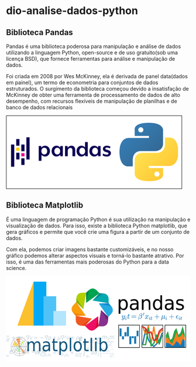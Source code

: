 # dio-analise-dados-python

## Biblioteca Pandas
Pandas é uma biblioteca poderosa para manipulação e análise de dados utilizando a linguagem Python, open-source e de uso gratuito(sob uma licença BSD),
que fornece ferramentas para análise e manipulação de dados.

Foi criada em 2008 por Wes McKinney, ela é derivada de panel data(dados em painel), um termo de econometria para conjuntos de dados estruturados. O surgimento da biblioteca começou devido a insatisfação de McKinney de obter uma ferramenta de processamento de dados de alto desempenho, com recursos flexíveis de manipulação de planilhas e de banco de dados relacionais

![Web 2](https://github.com/lucimarNeves/dio-analise-dados-python/blob/main/imagens/pandas.png)

## Biblioteca Matplotlib

É uma linguagem de programação Python é sua utilização na manipulação e visualização de dados. Para isso, existe a biblioteca Python matplotlib, que gera gráficos e permite que você crie uma figura a partir de um conjunto de dados.

Com ela, podemos criar imagens bastante customizáveis, e no nosso gráfico podemos alterar aspectos visuais e torná-lo bastante atrativo. Por isso, é uma das ferramentas mais poderosas do Python para a data science.

![Web 2](https://github.com/lucimarNeves/dio-analise-dados-python/blob/main/imagens/matpotlab.png)

